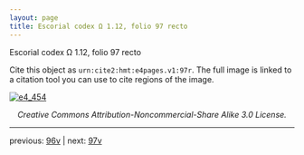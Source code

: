 ```yaml
---
layout: page
title: Escorial codex Ω 1.12, folio 97 recto
---
```


Escorial codex Ω 1.12, folio 97 recto

Cite this object as `urn:cite2:hmt:e4pages.v1:97r`.  The full image is linked to a citation tool you can use to cite regions of the image.

[![e4_454](http://www.homermultitext.org/iipsrv?IIIF=/project/homer/pyramidal/deepzoom/hmt/e4img/2017a/e4_454.tif/full/800,/0/default.jpg)](http://www.homermultitext.org/ict2/?urn=urn:cite2:hmt:e4img.2017a:e4_454) 

<p style="text-align: center; font-style: italic;">Creative Commons Attribution-Noncommercial-Share Alike 3.0 License.</p>

---

previous: [96v](../96v/) | next: [97v](../97v/)
